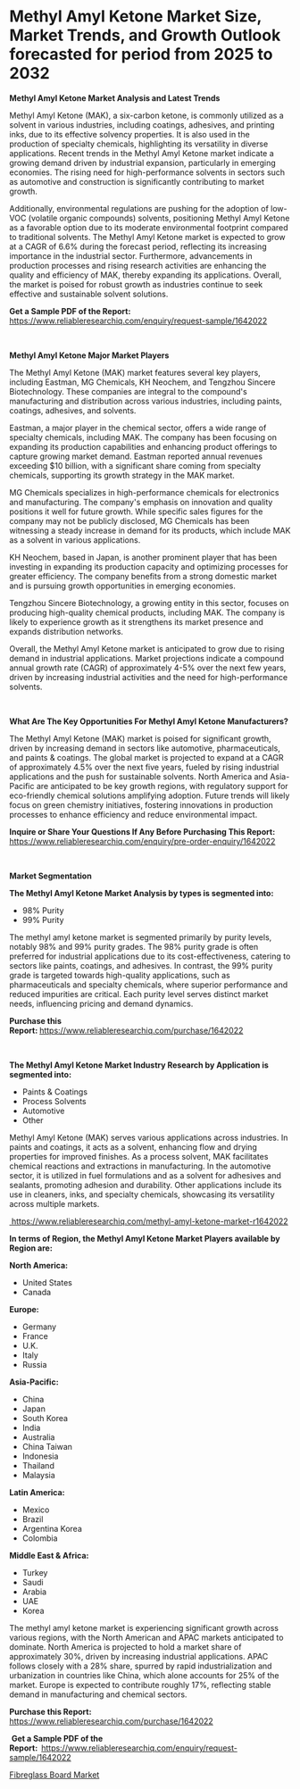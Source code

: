 <p><h1>Methyl Amyl Ketone Market Size, Market Trends, and Growth Outlook forecasted for period from 2025 to 2032</h1></p><p><strong>Methyl Amyl Ketone Market Analysis and Latest Trends</strong></p>
<p><p>Methyl Amyl Ketone (MAK), a six-carbon ketone, is commonly utilized as a solvent in various industries, including coatings, adhesives, and printing inks, due to its effective solvency properties. It is also used in the production of specialty chemicals, highlighting its versatility in diverse applications. Recent trends in the Methyl Amyl Ketone market indicate a growing demand driven by industrial expansion, particularly in emerging economies. The rising need for high-performance solvents in sectors such as automotive and construction is significantly contributing to market growth. </p><p>Additionally, environmental regulations are pushing for the adoption of low-VOC (volatile organic compounds) solvents, positioning Methyl Amyl Ketone as a favorable option due to its moderate environmental footprint compared to traditional solvents. The Methyl Amyl Ketone market is expected to grow at a CAGR of 6.6% during the forecast period, reflecting its increasing importance in the industrial sector. Furthermore, advancements in production processes and rising research activities are enhancing the quality and efficiency of MAK, thereby expanding its applications. Overall, the market is poised for robust growth as industries continue to seek effective and sustainable solvent solutions.</p></p>
<p><strong>Get a Sample PDF of the Report:&nbsp;</strong> <a href="https://www.reliableresearchiq.com/enquiry/request-sample/1642022?utm_campaign=3136&utm_medium=2&utm_source=Github&utm_content=ia&utm_term=02042025&utm_id=methyl-amyl-ketone">https://www.reliableresearchiq.com/enquiry/request-sample/1642022</a></p>
<p>&nbsp;</p>
<p><strong>Methyl Amyl Ketone Major Market Players</strong></p>
<p><p>The Methyl Amyl Ketone (MAK) market features several key players, including Eastman, MG Chemicals, KH Neochem, and Tengzhou Sincere Biotechnology. These companies are integral to the compound's manufacturing and distribution across various industries, including paints, coatings, adhesives, and solvents.</p><p>Eastman, a major player in the chemical sector, offers a wide range of specialty chemicals, including MAK. The company has been focusing on expanding its production capabilities and enhancing product offerings to capture growing market demand. Eastman reported annual revenues exceeding $10 billion, with a significant share coming from specialty chemicals, supporting its growth strategy in the MAK market.</p><p>MG Chemicals specializes in high-performance chemicals for electronics and manufacturing. The company's emphasis on innovation and quality positions it well for future growth. While specific sales figures for the company may not be publicly disclosed, MG Chemicals has been witnessing a steady increase in demand for its products, which include MAK as a solvent in various applications.</p><p>KH Neochem, based in Japan, is another prominent player that has been investing in expanding its production capacity and optimizing processes for greater efficiency. The company benefits from a strong domestic market and is pursuing growth opportunities in emerging economies.</p><p>Tengzhou Sincere Biotechnology, a growing entity in this sector, focuses on producing high-quality chemical products, including MAK. The company is likely to experience growth as it strengthens its market presence and expands distribution networks.</p><p>Overall, the Methyl Amyl Ketone market is anticipated to grow due to rising demand in industrial applications. Market projections indicate a compound annual growth rate (CAGR) of approximately 4-5% over the next few years, driven by increasing industrial activities and the need for high-performance solvents.</p></p>
<p>&nbsp;</p>
<p><strong>What Are The Key Opportunities For Methyl Amyl Ketone Manufacturers?</strong></p>
<p><p>The Methyl Amyl Ketone (MAK) market is poised for significant growth, driven by increasing demand in sectors like automotive, pharmaceuticals, and paints & coatings. The global market is projected to expand at a CAGR of approximately 4.5% over the next five years, fueled by rising industrial applications and the push for sustainable solvents. North America and Asia-Pacific are anticipated to be key growth regions, with regulatory support for eco-friendly chemical solutions amplifying adoption. Future trends will likely focus on green chemistry initiatives, fostering innovations in production processes to enhance efficiency and reduce environmental impact.</p></p>
<p><strong>Inquire or Share Your Questions If Any Before Purchasing This Report:</strong> <a href="https://www.reliableresearchiq.com/enquiry/pre-order-enquiry/1642022?utm_campaign=3136&utm_medium=2&utm_source=Github&utm_content=ia&utm_term=02042025&utm_id=methyl-amyl-ketone">https://www.reliableresearchiq.com/enquiry/pre-order-enquiry/1642022</a></p>
<p>&nbsp;</p>
<p><strong>Market Segmentation</strong></p>
<p><strong>The Methyl Amyl Ketone Market Analysis by types is segmented into:</strong></p>
<p><ul><li>98% Purity</li><li>99% Purity</li></ul></p>
<p><p>The methyl amyl ketone market is segmented primarily by purity levels, notably 98% and 99% purity grades. The 98% purity grade is often preferred for industrial applications due to its cost-effectiveness, catering to sectors like paints, coatings, and adhesives. In contrast, the 99% purity grade is targeted towards high-quality applications, such as pharmaceuticals and specialty chemicals, where superior performance and reduced impurities are critical. Each purity level serves distinct market needs, influencing pricing and demand dynamics.</p></p>
<p><strong>Purchase this Report:&nbsp;</strong><a href="https://www.reliableresearchiq.com/purchase/1642022?utm_campaign=3136&utm_medium=2&utm_source=Github&utm_content=ia&utm_term=02042025&utm_id=methyl-amyl-ketone">https://www.reliableresearchiq.com/purchase/1642022</a></p>
<p>&nbsp;</p>
<p><strong>The Methyl Amyl Ketone Market Industry Research by Application is segmented into:</strong></p>
<p><ul><li>Paints & Coatings</li><li>Process Solvents</li><li>Automotive</li><li>Other</li></ul></p>
<p><p>Methyl Amyl Ketone (MAK) serves various applications across industries. In paints and coatings, it acts as a solvent, enhancing flow and drying properties for improved finishes. As a process solvent, MAK facilitates chemical reactions and extractions in manufacturing. In the automotive sector, it is utilized in fuel formulations and as a solvent for adhesives and sealants, promoting adhesion and durability. Other applications include its use in cleaners, inks, and specialty chemicals, showcasing its versatility across multiple markets.</p></p>
<p><a href="https://www.reliableresearchiq.com/methyl-amyl-ketone-market-r1642022?utm_campaign=3136&utm_medium=2&utm_source=Github&utm_content=ia&utm_term=02042025&utm_id=methyl-amyl-ketone">&nbsp;https://www.reliableresearchiq.com/methyl-amyl-ketone-market-r1642022</a></p>
<p><strong>In terms of Region, the Methyl Amyl Ketone Market Players available by Region are:</strong></p>
<p>
    <p> <strong> North America: </strong>
        <ul>
            <li>United States</li>
            <li>Canada</li>
        </ul>
        </p> 
    <p> <strong> Europe: </strong>
        <ul>
            <li>Germany</li>
            <li>France</li>
            <li>U.K.</li>
            <li>Italy</li>
            <li>Russia</li>
        </ul>
        </p> 
    <p> <strong> Asia-Pacific: </strong>
        <ul>
            <li>China</li>
            <li>Japan</li>
            <li>South Korea</li>
            <li>India</li>
            <li>Australia</li>
            <li>China Taiwan</li>
            <li>Indonesia</li>
            <li>Thailand</li>
            <li>Malaysia</li>
        </ul>
        </p> 
    <p> <strong> Latin America: </strong>
        <ul>
            <li>Mexico</li>
            <li>Brazil</li>
            <li>Argentina Korea</li>
            <li>Colombia</li>
        </ul>
        </p> 
    <p> <strong> Middle East & Africa: </strong>
        <ul>
            <li>Turkey</li>
            <li>Saudi</li>
            <li>Arabia</li>
            <li>UAE</li>
            <li>Korea</li>
        </ul>
    </p>
    </p>
<p><p>The methyl amyl ketone market is experiencing significant growth across various regions, with the North American and APAC markets anticipated to dominate. North America is projected to hold a market share of approximately 30%, driven by increasing industrial applications. APAC follows closely with a 28% share, spurred by rapid industrialization and urbanization in countries like China, which alone accounts for 25% of the market. Europe is expected to contribute roughly 17%, reflecting stable demand in manufacturing and chemical sectors.</p></p>
<p><strong>Purchase this Report: </strong><a href="https://www.reliableresearchiq.com/purchase/1642022?utm_campaign=3136&utm_medium=2&utm_source=Github&utm_content=ia&utm_term=02042025&utm_id=methyl-amyl-ketone">https://www.reliableresearchiq.com/purchase/1642022</a></p>
<p>&nbsp;<strong>Get a Sample PDF of the Report:&nbsp;&nbsp;</strong><a href="https://www.reliableresearchiq.com/enquiry/request-sample/1642022?utm_campaign=3136&utm_medium=2&utm_source=Github&utm_content=ia&utm_term=02042025&utm_id=methyl-amyl-ketone">https://www.reliableresearchiq.com/enquiry/request-sample/1642022</a></p>
<p><strong></strong></p>
<p><p><a href="https://github.com/donkalucine10/Market-Research-Report-List-1/blob/main/fibreglass-board-market.md?utm_campaign=3136&utm_medium=2&utm_source=Github&utm_content=ia&utm_term=02042025&utm_id=methyl-amyl-ketone">Fibreglass Board Market</a></p></p>